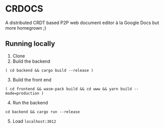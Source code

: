# CRDOCS

A distributed CRDT based P2P web document editor à la Google Docs but more homegrown ;)

## Running locally

1. Clone
2. Build the backend
 ```
 ( cd backend && cargo build --release )
```
3. Build the front end
```
( cd frontend && wasm-pack build && cd www && yarn build --mode=production )
```
4. Run the backend
```
cd backend && cargo run --release
```
5. Load `localhost:3012`

